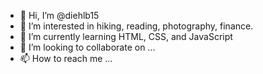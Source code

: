 - 👋 Hi, I’m @diehlb15
- 👀 I’m interested in hiking, reading, photography, finance.
- 🌱 I’m currently learning HTML, CSS, and JavaScript
- 💞️ I’m looking to collaborate on ...
- 📫 How to reach me ...

<!---
diehlb15/diehlb15 is a ✨ special ✨ repository because its `README.md` (this file) appears on your GitHub profile.
You can click the Preview link to take a look at your changes.
--->
